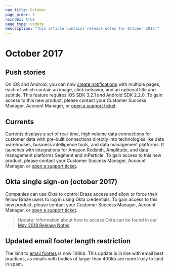 ```yaml
---
nav_title: October
page_order: 3
noindex: true
page_type: update
description: "This article contains release notes for October 2017."
---
```


# October 2017

## Push stories

On iOS and Android, you can now [create notifications][74] with multiple pages, each of which contain an image, click behavior, and an optional title and subtitle. This feature requires iOS SDK 3.2.1 and Android SDK 2.2.0. To gain access to this new product, please contact your Customer Success Manager, Account Manager, or [open a support ticket][support].

## Currents

[Currents][75] displays a set of real-time, high volume data connections for customer data with pre-built connections directly into technologies like data warehouses, business intelligence tools, and data management platforms. It launches with integrations for Amazon Redshift, Amplitude, and data management platforms Segment and mParticle. To gain access to this new product, please contact your Customer Success Manager, Account Manager, or [open a support ticket][support].

## Okta single sign-on (october 2017)

Companies can use Okta to control Braze access and allow or force their fellow Braze users to log in using Okta credentials. To gain access to this new product, please contact your Customer Success Manager, Account Manager, or [open a support ticket][support].

> Update: Information about how to access Okta can be found in our [May 2018 Release Notes]({{site.baseurl}}/help/release_notes/2017/august/#may-2018).

## Updated email footer length restriction

The limit to [email footers][76] is now 100kb. This update is in line with email best practices, as emails with bodies of larger than 400kb are more likely to land in spam.

[74]: {{site.baseurl}}/user_guide/message_building_by_channel/push/push_stories/
[75]: {{site.baseurl}}/partners/braze_currents/how_it_works/
[76]: {{site.baseurl}}/user_guide/message_building_by_channel/email/managing_user_subscriptions/#custom-footer
[98]:{{site.baseurl}}/user_guide/onboarding/platform_administrative_features/#authentication-rules
[support]: {{site.baseurl}}/support_contact/
